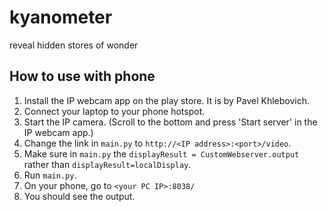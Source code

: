 # kyanometer
reveal hidden stores of wonder


## How to use with phone
1. Install the IP webcam app on the play store. It is by Pavel Khlebovich.
2. Connect your laptop to your phone hotspot.
2. Start the IP camera. (Scroll to the bottom and press 'Start server' in the IP webcam app.)
3. Change the link in `main.py` to `http://<IP address>:<port>/video`.
4. Make sure in `main.py` the `displayResult = CustomWebserver.output` rather than `displayResult=localDisplay`.
4. Run `main.py`.
5. On your phone,  go to `<your PC IP>:8038/`
6. You should see the output.
